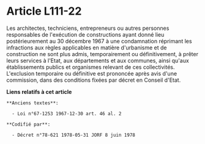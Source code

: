 # Article L111-22

Les architectes, techniciens, entrepreneurs ou autres personnes responsables de l'exécution de constructions ayant donné lieu
postérieurement au 30 décembre 1967 à une condamnation réprimant les infractions aux règles applicables en matière
d'urbanisme et de construction ne sont plus admis, temporairement ou définitivement, à prêter leurs services à l'Etat, aux
départements et aux communes, ainsi qu'aux établissements publics et organismes relevant de ces collectivités. L'exclusion
temporaire ou définitive est prononcée après avis d'une commission, dans des conditions fixées par décret en Conseil d'Etat.

**Liens relatifs à cet article**

	**Anciens textes**:

	  - Loi n°67-1253 1967-12-30 art. 46 al. 2

	**Codifié par**:

	  - Décret n°78-621 1978-05-31 JORF 8 juin 1978
